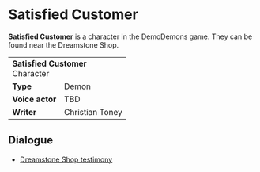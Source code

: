 # Satisfied Customer
**Satisfied Customer** is a character in the DemoDemons game. They can be found near the Dreamstone Shop.

<table>
  <tbody>
    <tr>
      <td colspan="2">
        <b>Satisfied Customer</b>
        <section>Character</section>
      </td>
    </tr>
    <tr>
      <td>
        <b>Type</b>
      </td>
      <td>Demon</td>
    </tr>
    <tr>
      <td>
        <b>Voice actor</b>
      </td>
      <td>TBD</td>
    </tr>
    <tr>
      <td>
        <b>Writer</b>
      </td>
      <td>Christian Toney</td>
    </tr>
  </tbody>
<table>

## Dialogue
* [Dreamstone Shop testimony](/scripts/dreamstone-shop-testimony.md)